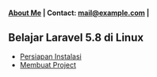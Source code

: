#### [About Me](https://github.com/antare74) | Contact: mail@example.com |


## Belajar Laravel 5.8 di Linux
- [Persiapan Instalasi](1-persyaratan-laravel.html)
- [Membuat Project](2-membuat-project.html)
